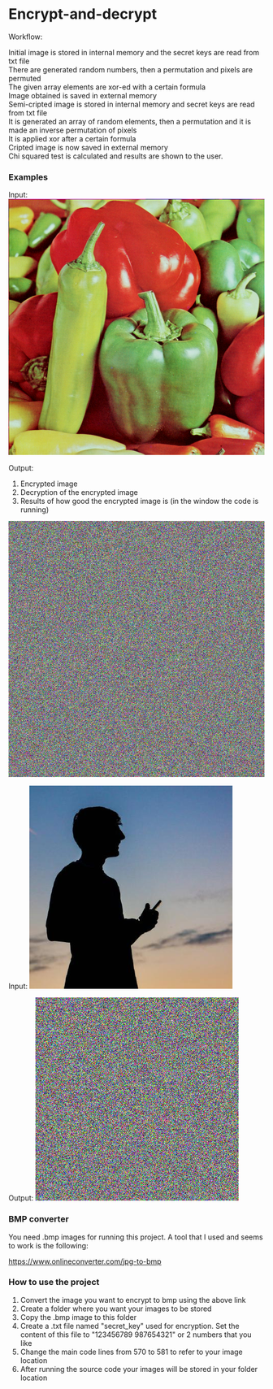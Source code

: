 # Encrypt-and-decrypt

Workflow:

Initial image is stored in internal memory and the secret keys are read from txt file\
There are generated random numbers, then a permutation and pixels are permuted\
The given array elements are xor-ed with a certain formula\
Image obtained is saved in external memory\
Semi-cripted image is stored in internal memory and secret keys are read from txt file\
It is generated an array of random elements, then a permutation and it is made an inverse permutation of pixels\
It is applied xor after a certain formula\
Cripted image is now saved in external memory\
Chi squared test is calculated and results are shown to the user.

### Examples

Input: 
![Peppers image](https://github.com/JusticeBringer/Encrypt-and-decrypt/blob/master/peppers.bmp)

Output:
1) Encrypted image
2) Decryption of the encrypted image
3) Results of how good the encrypted image is (in the window the code is running)

![Encrypted peppers image](https://github.com/JusticeBringer/Encrypt-and-decrypt/blob/master/cr_peppers.bmp)

Input:
![Person image](https://github.com/JusticeBringer/Encrypt-and-decrypt/blob/master/photo-github.bmp)

Output:
![Encrypted person image](https://github.com/JusticeBringer/Encrypt-and-decrypt/blob/master/cr_git.bmp)

### BMP converter

You need .bmp images for running this project. A tool that I used and seems to work is the following:

https://www.onlineconverter.com/jpg-to-bmp

### How to use the project

1) Convert the image you want to encrypt to bmp using the above link
2) Create a folder where you want your images to be stored
3) Copy the .bmp image to this folder
4) Create a .txt file named "secret_key" used for encryption. Set the content of this file to "123456789 987654321" or 2 numbers that you like
5) Change the main code lines from 570 to 581 to refer to your image location
6) After running the source code your images will be stored in your folder location
